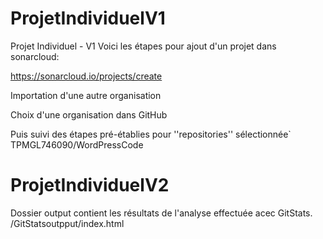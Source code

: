 # ProjetIndividuelV1
Projet Individuel - V1
Voici les étapes pour ajout d'un projet dans sonarcloud:

https://sonarcloud.io/projects/create

Importation d'une autre organisation

Choix d'une organisation dans GitHub

Puis suivi des étapes pré-établies pour ''repositories'' sélectionnée` TPMGL746090/WordPressCode

# ProjetIndividuelV2
Dossier output contient les résultats de l'analyse effectuée acec GitStats.
/GitStatsoutpput/index.html
